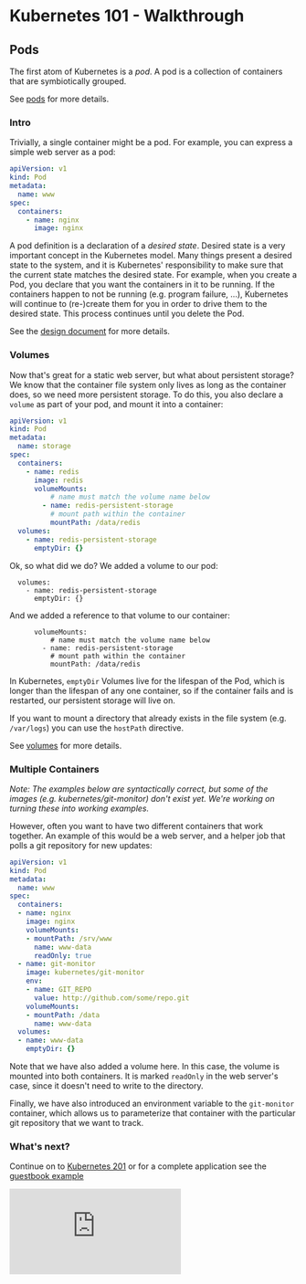 # Kubernetes 101 - Walkthrough

## Pods
The first atom of Kubernetes is a _pod_.  A pod is a collection of containers that are symbiotically grouped.

See [pods](http://releases.k8s.io/HEAD/examples/walkthrough/../../docs/pods.md) for more details.

### Intro

Trivially, a single container might be a pod.  For example, you can express a simple web server as a pod:

```yaml
apiVersion: v1
kind: Pod
metadata:
  name: www
spec:
  containers:
    - name: nginx
      image: nginx
```

A pod definition is a declaration of a _desired state_.  Desired state is a very important concept in the Kubernetes model.  Many things present a desired state to the system, and it is Kubernetes' responsibility to make sure that the current state matches the desired state.  For example, when you create a Pod, you declare that you want the containers in it to be running.  If the containers happen to not be running (e.g. program failure, ...), Kubernetes will continue to (re-)create them for you in order to drive them to the desired state. This process continues until you delete the Pod.

See the [design document](http://releases.k8s.io/HEAD/examples/walkthrough/../../DESIGN.md) for more details.

### Volumes

Now that's great for a static web server, but what about persistent storage?  We know that the container file system only lives as long as the container does, so we need more persistent storage.  To do this, you also declare a ```volume``` as part of your pod, and mount it into a container:
```yaml
apiVersion: v1
kind: Pod
metadata:
  name: storage
spec:
  containers:
    - name: redis
      image: redis
      volumeMounts:
          # name must match the volume name below
        - name: redis-persistent-storage
          # mount path within the container
          mountPath: /data/redis
  volumes:
    - name: redis-persistent-storage
      emptyDir: {}
```

Ok, so what did we do? We added a volume to our pod:
```
  volumes:
    - name: redis-persistent-storage
      emptyDir: {}
```

And we added a reference to that volume to our container:
```
      volumeMounts:
          # name must match the volume name below
        - name: redis-persistent-storage
          # mount path within the container
          mountPath: /data/redis
```

In Kubernetes, ```emptyDir``` Volumes live for the lifespan of the Pod, which is longer than the lifespan of any one container, so if the container fails and is restarted, our persistent storage will live on.

If you want to mount a directory that already exists in the file system (e.g. ```/var/logs```) you can use the ```hostPath``` directive.

See [volumes](http://releases.k8s.io/HEAD/examples/walkthrough/../../docs/volumes.md) for more details.

### Multiple Containers

_Note:
The examples below are syntactically correct, but some of the images (e.g. kubernetes/git-monitor) don't exist yet.  We're working on turning these into working examples._


However, often you want to have two different containers that work together.  An example of this would be a web server, and a helper job that polls a git repository for new updates:

```yaml
apiVersion: v1
kind: Pod
metadata:
  name: www
spec:
  containers:
  - name: nginx
    image: nginx
    volumeMounts:
    - mountPath: /srv/www
      name: www-data
      readOnly: true
  - name: git-monitor
    image: kubernetes/git-monitor
    env:
    - name: GIT_REPO
      value: http://github.com/some/repo.git
    volumeMounts:
    - mountPath: /data
      name: www-data
  volumes:
  - name: www-data
    emptyDir: {}
```

Note that we have also added a volume here.  In this case, the volume is mounted into both containers.  It is marked ```readOnly``` in the web server's case, since it doesn't need to write to the directory.

Finally, we have also introduced an environment variable to the ```git-monitor``` container, which allows us to parameterize that container with the particular git repository that we want to track.


### What's next?
Continue on to [Kubernetes 201](http://releases.k8s.io/HEAD/examples/walkthrough/../walkthrough/k8s201.md) or
for a complete application see the [guestbook example](http://releases.k8s.io/HEAD/examples/walkthrough/../guestbook/README.md)


[![Analytics](https://kubernetes-site.appspot.com/UA-36037335-10/GitHub/examples/walkthrough/README.md?pixel)]()
